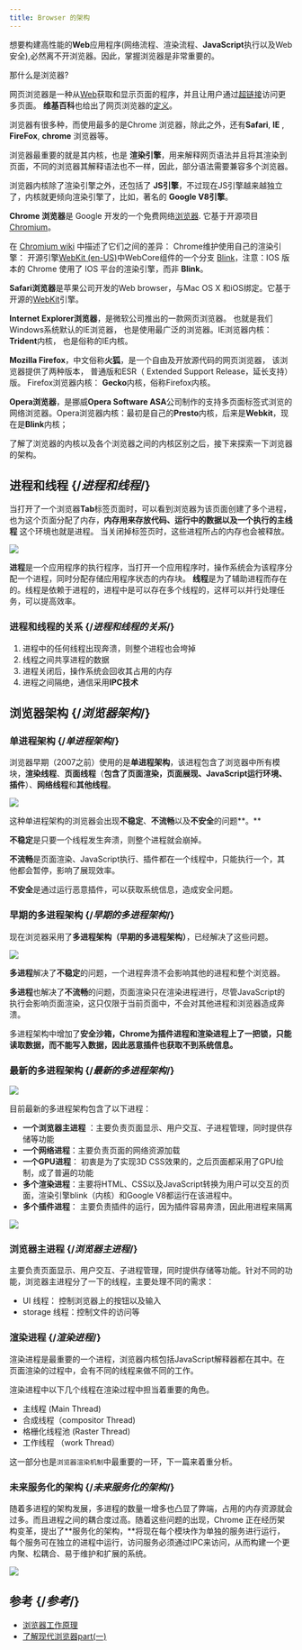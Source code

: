 ```yaml
---
title: Browser 的架构
---
```


<Intro>

想要构建高性能的**Web**应用程序(网络流程、渲染流程、**JavaScript**执行以及Web安全),必然离不开浏览器。因此，掌握浏览器是非常重要的。

</Intro>

<Note>

那什么是浏览器?

网页浏览器是一种从[Web](https://developer.mozilla.org/zh-CN/docs/Glossary/World_Wide_Web)获取和显示页面的程序，并且让用户通过[超链接](https://developer.mozilla.org/zh-CN/docs/Glossary/Hyperlink)访问更多页面。
**维基百科**也给出了网页浏览器的[定义](https://zh.wikipedia.org/wiki/%E7%BD%91%E9%A1%B5%E6%B5%8F%E8%A7%88%E5%99%A8)。

浏览器有很多种，而使用最多的是Chrome 浏览器，除此之外，还有**Safari**, **IE** , **FireFox**, **chrome** 浏览器等。

浏览器最重要的就是其内核，也是 **渲染引擎**，用来解释网页语法并且将其渲染到页面，不同的浏览器其解释语法也不一样，因此，部分语法需要兼容多个浏览器。

浏览器内核除了渲染引擎之外，还包括了 **JS引擎**，不过现在JS引擎越来越独立了，内核就更倾向渲染引擎了，比如，著名的 **Google V8引擎**。

</Note>

**Chrome 浏览器**是 Google 开发的一个免费网络[浏览器](https://developer.mozilla.org/zh-CN/docs/Glossary/Browser). 它基于开源项目 [Chromium](https://www.chromium.org)。

在 [Chromium wiki](https://code.google.com/p/chromium/wiki/ChromiumBrowserVsGoogleChrome) 中描述了它们之间的差异： Chrome维护使用自己的渲染引擎： 开源引擎[WebKit (en-US)](https://developer.mozilla.org/en-US/docs/Glossary/WebKit)中WebCore组件的一个分支 [Blink](https://developer.mozilla.org/zh-CN/docs/Glossary/Blink)，注意：IOS 版本的 Chrome 使用了 IOS 平台的渲染引擎，而非 **Blink**。

**Safari浏览器**是苹果公司开发的Web browser，与Mac OS X 和iOS绑定。它基于开源的[WebKit](https://www.webkit.org)引擎。

**Internet Explorer浏览器**，是微软公司推出的一款网页浏览器。 也就是我们Windows系统默认的IE浏览器， 也是使用最广泛的浏览器。IE浏览器内核： **Trident**内核， 也是俗称的IE内核。

**Mozilla Firefox**，中文俗称**火狐**，是一个自由及开放源代码的网页浏览器， 该浏览器提供了两种版本， 普通版和ESR（ Extended Support Release，延长支持）版。 Firefox浏览器内核： **Gecko**内核，俗称Firefox内核。

**Opera浏览器**，是挪威**Opera Software ASA**公司制作的支持多页面标签式浏览的网络浏览器。Opera浏览器内核：最初是自己的**Presto**内核，后来是**Webkit**，现在是**Blink**内核；

了解了浏览器的内核以及各个浏览器之间的内核区别之后，接下来探索一下浏览器的架构。


## 进程和线程 {/*进程和线程*/}

当打开了一个浏览器**Tab**标签页面时，可以看到浏览器为该页面创建了多个进程，也为这个页面分配了内存，**内存用来存放代码、运行中的数据以及一个执行的主线程** 这个环境也就是进程。 当关闭掉标签页时，这些进程所占的内存也会被释放。

![](https://media.wangbaoqi.tech/assets/blog/browser/browser-m.webp)

**进程**是一个应用程序的执行程序，当打开一个应用程序时，操作系统会为该程序分配一个进程，同时分配存储应用程序状态的内存块。
**线程**是为了辅助进程而存在的。线程是依赖于进程的，进程中是可以存在多个线程的，这样可以并行处理任务，可以提高效率。

### 进程和线程的关系 {/*进程和线程的关系*/}

1. 进程中的任何线程出现奔溃，则整个进程也会垮掉
2. 线程之间共享进程的数据
3. 进程关闭后，操作系统会回收其占用的内存
4. 进程之间隔绝，通信采用**IPC技术**

## 浏览器架构 {/*浏览器架构*/}

### 单进程架构 {/*单进程架构*/}

浏览器早期（2007之前）使用的是**单进程架构**，该进程包含了浏览器中所有模块，**渲染线程**、**页面线程**（**包含了页面渲染，页面展现、JavaScript运行环境、插件**）、**网络线程**和**其他线程**。

![](https://media.wangbaoqi.tech/assets/blog/browser/browser-e.webp)

这种单进程架构的浏览器会出现**不稳定**、**不流畅**以及**不安全**的问题**。**

**不稳定**是只要一个线程发生奔溃，则整个进程就会崩掉。

**不流畅**是页面渲染、JavaScript执行、插件都在一个线程中，只能执行一个，其他都会暂停，影响了展现效率。

**不安全**是通过运行恶意插件，可以获取系统信息，造成安全问题。

### **早期的多进程架构** {/*早期的多进程架构*/}

现在浏览器采用了**多进程架构（早期的多进程架构）**，已经解决了这些问题。

![](https://media.wangbaoqi.tech/assets/blog/browser/browser-n.webp)

**多进程**解决了**不稳定**的问题，一个进程奔溃不会影响其他的进程和整个浏览器。

**多进程**也解决了**不流畅**的问题，页面渲染只在渲染进程进行，尽管JavaScript的执行会影响页面渲染，这只仅限于当前页面中，不会对其他进程和浏览器造成奔溃。

多进程架构中增加了**安全沙箱，Chrome为插件进程和渲染进程上了一把锁，只能读取数据，而不能写入数据，**因此恶意插件也获取不到系统信息**。**

### 最新的多进程架构 {/*最新的多进程架构*/}

![](https://media.wangbaoqi.tech/assets/blog/browser/browser-p.webp)

目前最新的多进程架构包含了以下进程：

* **一个浏览器主进程** ：主要负责页面显示、用户交互、子进程管理，同时提供存储等功能
* **一个网络进程**：主要负责页面的网络资源加载
* **一个GPU进程**： 初衷是为了实现3D CSS效果的，之后页面都采用了GPU绘制，成了普遍的功能
* **多个渲染进程**：主要将HTML、CSS以及JavaScript转换为用户可以交互的页面，渲染引擎blink（内核）和Google V8都运行在该进程中。
* **多个插件进程**： 主要负责插件的运行，因为插件容易奔溃，因此用进程来隔离

![](https://media.wangbaoqi.tech/assets/blog/browser/browserui.webp)

### 浏览器主进程 {/*浏览器主进程*/}

主要负责页面显示、用户交互、子进程管理，同时提供存储等功能。针对不同的功能，浏览器主进程分了一下的线程，主要处理不同的需求：

* UI 线程： 控制浏览器上的按钮以及输入
* storage 线程：控制文件的访问等

### 渲染进程 {/*渲染进程*/}

渲染进程是最重要的一个进程，浏览器内核包括JavaScript解释器都在其中。在页面渲染的过程中，会有不同的线程来做不同的工作。

渲染进程中以下几个线程在渲染过程中担当着重要的角色。

* 主线程 (Main Thread)
* 合成线程（compositor Thread)
* 格栅化线程池 (Raster Thread)
* 工作线程 （work Thread）

这一部分也是`浏览器渲染机制`中最重要的一环，下一篇来着重分析。

### 未来服务化的架构 {/*未来服务化的架构*/}

随着多进程的架构发展，多进程的数量一增多也凸显了弊端，占用的内存资源就会过多。而且进程之间的耦合度过高。随着这些问题的出现，Chrome 正在经历架构变革，提出了**服务化的架构，**将现在每个模块作为单独的服务进行运行，每个服务可在独立的进程中运行，访问服务必须通过IPC来访问，从而构建一个更内聚、松耦合、易于维护和扩展的系统。

![](https://media.wangbaoqi.tech/assets/blog/browser/browser-s.webp)

## 参考 {/*参考*/}

* [浏览器工作原理](https://time.geekbang.org/column/article/116588)
* [了解现代浏览器part(一)](https://developers.google.com/web/updates/2018/09/inside-browser-part1)
